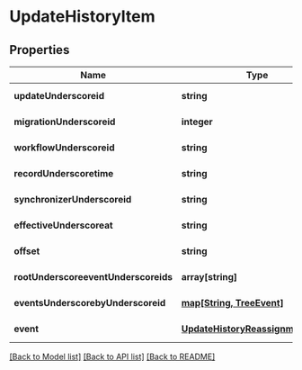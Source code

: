 # UpdateHistoryItem

## Properties
Name | Type | Description | Notes
------------ | ------------- | ------------- | -------------
**updateUnderscoreid** | **string** |  | [default to null]
**migrationUnderscoreid** | **integer** |  | [default to null]
**workflowUnderscoreid** | **string** |  | [default to null]
**recordUnderscoretime** | **string** |  | [default to null]
**synchronizerUnderscoreid** | **string** |  | [default to null]
**effectiveUnderscoreat** | **string** |  | [default to null]
**offset** | **string** |  | [default to null]
**rootUnderscoreeventUnderscoreids** | **array[string]** |  | [default to null]
**eventsUnderscorebyUnderscoreid** | [**map[String, TreeEvent]**](TreeEvent.md) |  | [default to null]
**event** | [**UpdateHistoryReassignmentEvent**](UpdateHistoryReassignmentEvent.md) |  | [default to null]

[[Back to Model list]](../README.md#documentation-for-models) [[Back to API list]](../README.md#documentation-for-api-endpoints) [[Back to README]](../README.md)


